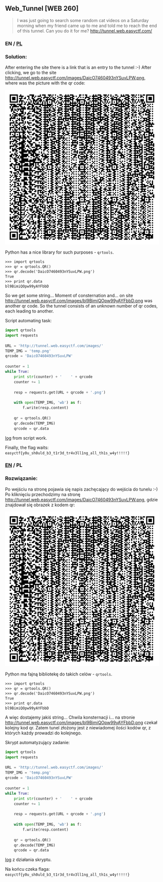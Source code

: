## Web_Tunnel [WEB 260]

>I was just going to search some random cat videos on a Saturday morning when my friend came up to me and told me to reach the end of this tunnel. Can you do it for me?
>http://tunnel.web.easyctf.com/

### EN / [PL](#rozwiązanie)

### Solution:

After entering the site there is a link that is an entry to the tunnel :-)
After clicking, we go to the site http://tunnel.web.easyctf.com/images/DaicO7460493nYSuvLPW.png, where was the picture with the qr code:

![DaicO7460493nYSuvLPW.png](DaicO7460493nYSuvLPW.png)

Python has a nice library for such purposes - `qrtools`.

```
>>> import qrtools
>>> qr = qrtools.QR()
>>> qr.decode('DaicO7460493nYSuvLPW.png')
True
>>> print qr.data
bl9BimiQOpw99yAYFbbD
```

So we get some string... Moment of consternation and... on site http://tunnel.web.easyctf.com/images/bl9BimiQOpw99yAYFbbD.png was another qr code.
So the tunnel consists of an unknown number of qr codes, each leading to another.

Script automating task:

```python
import qrtools
import requests

URL = 'http://tunnel.web.easyctf.com/images/'
TEMP_IMG = 'temp.png'
qrcode = 'DaicO7460493nYSuvLPW'

counter = 1
while True:
    print str(counter) + '    ' + qrcode
    counter += 1
    
    resp = requests.get(URL + qrcode + '.png')
    
    with open(TEMP_IMG, 'wb') as f:
        f.write(resp.content)
    
    qr = qrtools.QR()
    qr.decode(TEMP_IMG)
    qrcode = qr.data
```

[log](log) from script work.

Finally, the flag waits: `easyctf{y0u_sh0uld_b3_t1r3d_tr4v3ll1ng_all_th1s_w4y!!!!!}`

### [EN](#solution) / PL

### Rozwiązanie:

Po wejściu na stronę pojawia się napis zachęcający do wejścia do tunelu :-)
Po kliknięciu przechodzimy na stronę http://tunnel.web.easyctf.com/images/DaicO7460493nYSuvLPW.png, gdzie znajdował się obrazek z kodem qr:

![DaicO7460493nYSuvLPW.png](DaicO7460493nYSuvLPW.png)

Python ma fajną bibliotekę do takich celów - `qrtools`.

```
>>> import qrtools
>>> qr = qrtools.QR()
>>> qr.decode('DaicO7460493nYSuvLPW.png')
True
>>> print qr.data
bl9BimiQOpw99yAYFbbD
```

A więc dostajemy jakiś string... Chwila konsternacji i... na stronie http://tunnel.web.easyctf.com/images/bl9BimiQOpw99yAYFbbD.png czekał kolejny kod qr.
Zatem tunel złożony jest z niewiadomej ilości kodów qr, z których każdy prowadzi do kolejnego.

Skrypt automatyzujący zadanie:

```python
import qrtools
import requests

URL = 'http://tunnel.web.easyctf.com/images/'
TEMP_IMG = 'temp.png'
qrcode = 'DaicO7460493nYSuvLPW'

counter = 1
while True:
    print str(counter) + '    ' + qrcode
    counter += 1
    
    resp = requests.get(URL + qrcode + '.png')
    
    with open(TEMP_IMG, 'wb') as f:
        f.write(resp.content)
    
    qr = qrtools.QR()
    qr.decode(TEMP_IMG)
    qrcode = qr.data
```

[log](log) z działania skryptu.

Na końcu czeka flaga: `easyctf{y0u_sh0uld_b3_t1r3d_tr4v3ll1ng_all_th1s_w4y!!!!!}`
